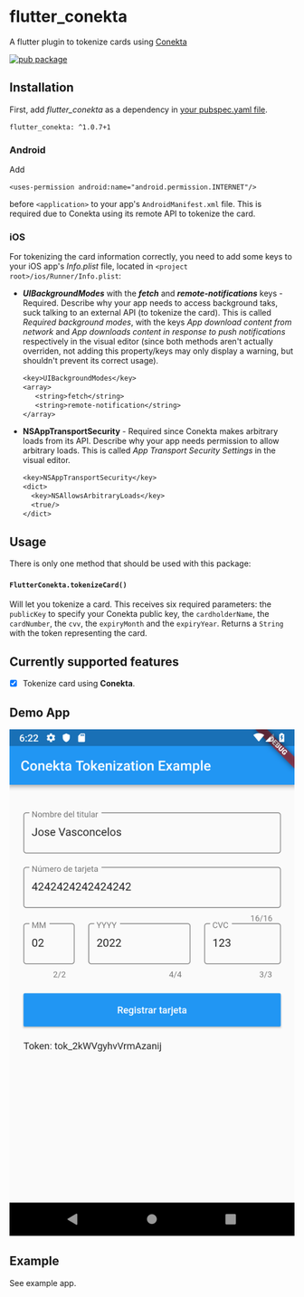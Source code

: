 # flutter_conekta

A flutter plugin to tokenize cards using [Conekta](https://www.conekta.com/)

[![pub package](https://img.shields.io/pub/v/flutter_conekta.svg)](https://pub.dartlang.org/packages/flutter_conekta)

## Installation

First, add _flutter_conekta_ as a dependency in [your pubspec.yaml file](https://flutter.io/platform-plugins/).

```
flutter_conekta: ^1.0.7+1
```

### Android

Add

```
<uses-permission android:name="android.permission.INTERNET"/>
```

before `<application>` to your app's `AndroidManifest.xml` file. This is required due to Conekta using its remote API to tokenize the card.

### iOS

For tokenizing the card information correctly, you need to add some keys to your iOS app's _Info.plist_ file, located in `<project root>/ios/Runner/Info.plist`:

- **_UIBackgroundModes_** with the **_fetch_** and **_remote-notifications_** keys - Required. Describe why your app needs to access background taks, suck talking to an external API (to tokenize the card). This is called _Required background modes_, with the keys _App download content from network_ and _App downloads content in response to push notifications_ respectively in the visual editor (since both methods aren't actually overriden, not adding this property/keys may only display a warning, but shouldn't prevent its correct usage).

  ```
  <key>UIBackgroundModes</key>
  <array>
     <string>fetch</string>
     <string>remote-notification</string>
  </array>
  ```

- **NSAppTransportSecurity** - Required since Conekta makes arbitrary loads from its API. Describe why your app needs permission to allow arbitrary loads. This is called _App Transport Security Settings_ in the visual editor.

  ```
  <key>NSAppTransportSecurity</key>
  <dict>
    <key>NSAllowsArbitraryLoads</key>
    <true/>
  </dict>
  ```

## Usage

There is only one method that should be used with this package:

#### `FlutterConekta.tokenizeCard()`

Will let you tokenize a card. This receives six required parameters: the `publicKey` to specify your Conekta public key, the `cardholderName`, the `cardNumber`, the `cvv`, the `expiryMonth` and the `expiryYear`. Returns a `String` with the token representing the card.

## Currently supported features

- [x] Tokenize card using **Conekta**.

## Demo App

![Demo](https://github.com/MiguelGT98/flutter_conekta/blob/master/example/example.png)

## Example

See example app.
